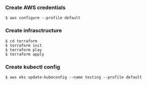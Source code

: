 
### Create AWS credentials
```
$ aws configure --profile default
```

### Create infrasctructure
```
$ cd terraform
$ terraform init
$ terraform play
$ terraform apply
```

### Create kubectl config
```
$ aws eks update-kubeconfig --name testing --profile default
```